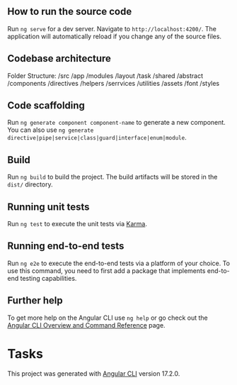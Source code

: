 ## How to run the source code

Run `ng serve` for a dev server. Navigate to `http://localhost:4200/`. The application will automatically reload if you change any of the source files.

## Codebase architecture

Folder Structure:
/src
  /app
    /modules
      /layout
      /task
    /shared
      /abstract
      /components
      /directives
      /helpers
      /serrvices
      /utilities
    /assets
      /font
      /styles


## Code scaffolding

Run `ng generate component component-name` to generate a new component. You can also use `ng generate directive|pipe|service|class|guard|interface|enum|module`.

## Build

Run `ng build` to build the project. The build artifacts will be stored in the `dist/` directory.

## Running unit tests

Run `ng test` to execute the unit tests via [Karma](https://karma-runner.github.io).

## Running end-to-end tests

Run `ng e2e` to execute the end-to-end tests via a platform of your choice. To use this command, you need to first add a package that implements end-to-end testing capabilities.

## Further help

To get more help on the Angular CLI use `ng help` or go check out the [Angular CLI Overview and Command Reference](https://angular.io/cli) page.

# Tasks

This project was generated with [Angular CLI](https://github.com/angular/angular-cli) version 17.2.0.
